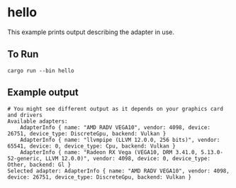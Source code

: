 # hello

This example prints output describing the adapter in use.

## To Run

```
cargo run --bin hello
```

## Example output

```
# You might see different output as it depends on your graphics card and drivers
Available adapters:
    AdapterInfo { name: "AMD RADV VEGA10", vendor: 4098, device: 26751, device_type: DiscreteGpu, backend: Vulkan }
    AdapterInfo { name: "llvmpipe (LLVM 12.0.0, 256 bits)", vendor: 65541, device: 0, device_type: Cpu, backend: Vulkan }
    AdapterInfo { name: "Radeon RX Vega (VEGA10, DRM 3.41.0, 5.13.0-52-generic, LLVM 12.0.0)", vendor: 4098, device: 0, device_type: Other, backend: Gl }
Selected adapter: AdapterInfo { name: "AMD RADV VEGA10", vendor: 4098, device: 26751, device_type: DiscreteGpu, backend: Vulkan }
```
